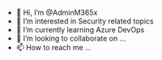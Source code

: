- 👋 Hi, I’m @AdminM365x
- 👀 I’m interested in Security related topics
- 🌱 I’m currently learning Azure DevOps
- 💞️ I’m looking to collaborate on ...
- 📫 How to reach me ...

<!---
AdminM365x/AdminM365x is a ✨ special ✨ repository because its `README.md` (this file) appears on your GitHub profile.
You can click the Preview link to take a look at your changes.
--->
